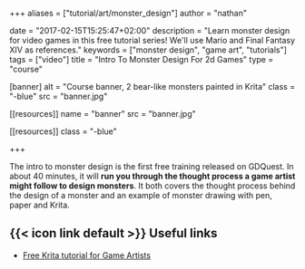 +++
aliases = ["tutorial/art/monster_design"]
author = "nathan"

date = "2017-02-15T15:25:47+02:00"
description = "Learn monster design for video games in this free tutorial series! We'll use Mario and Final Fantasy XIV as references."
keywords = ["monster design", "game art", "tutorials"]
tags = ["video"]
title = "Intro To Monster Design For 2d Games"
type = "course"

[banner]
  alt = "Course banner, 2 bear-like monsters painted in Krita"
  class = "-blue"
  src = "banner.jpg"

[[resources]]
  name = "banner"
  src = "banner.jpg"

[[resources]]
  class = "-blue"

+++

The intro to monster design is the first free training released on GDQuest. In about 40 minutes, it will **run you through the thought process a game artist might follow to design monsters**. It both covers the thought process behind the design of a monster and an example of monster drawing with pen, paper and Krita.

## {{< icon link default >}} Useful links

- [Free Krita tutorial for Game Artists](/tutorial/art/krita-tutorial-for-game-artists/)
